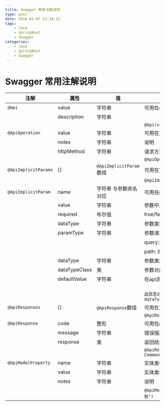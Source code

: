 ```yaml
---
title: Swagger 常用注解说明
type: post
date: 2018-01-07 23:34:23
tags:
    - Java
    - SpringBoot 
    - Swagger
categories: 
    - Java
    - SpringBoot
    - Swagger
---
```

# Swagger 常用注解说明

| **注解** | **属性** | **值** | **备注** |
|---------|---------|------|------------|
| `@Api` | value | 字符串 | 可用在`class`头上,`class`描述 |
|        | description | 字符串 |  |
| | | | `@Api(value = "xxx", description = "xxx")` |
| `@ApiOperation` | value | 字符串 | 可用在方法头上.参数的描述容器 |
|                 | notes | 字符串 | 说明 |
|                 | httpMethod |字符串| 请求方法 |  
| | | | `@ApiOperation(value = "xxx", notes = "xxx", method = "GET")` |
| `@ApiImplicitParams` | {} | `@ApiImplicitParam`数组 | 可用在方法头上.参数的描述容器 |
| | | | `@ApiImplicitParams({@ApiImplicitParam1,@ApiImplicitParam2,...})` |
| `@ApiImplicitParam` | name         | 字符串 与参数命名对应  | 可用在`@ApiImplicitParams`里 |
|                     | value        | 字符串 | 参数中文描述 |
|                     | required     | 布尔值 | true/false |
|                     | dataType     | 字符串 | 参数类型 |
|                     | paramType    | 字符串 | 参数请求方式:query/path |
|                     |              |       | query:对应`@RequestParam`传递|
|                     |              |       | path: 对应`@PathVariable`{}path传递 |
|                    |dataType|字符串| 参数类型|
|                    |dataTypeClass|类| 参数对应的类|
|                     | defaultValue | 字符串 | 在api测试中默认值 |
||| |     `            @ApiImplicitParam(name = "newProduct", value = "商品信息对象", required = true, dataType = "Product", dataTypeClass = Product.class)`|
| `@ApiResponses` | {} | `@ApiResponse`数组 | 可用在方法头上.参数的描述容器 |
| | | | `@ApiResponses({@ApiResponse1,@ApiResponse2,...})` |
| `@ApiResponse`      | code         | 整形   | 可用在`@ApiResponses`里 |
|                     | message      | 字符串 | 错误描述 |
|                     | response      | 类| 返回结果对应的类|
| | | | `@ApiResponse(code = 200, message = "Successful", response = CommonResponse.class)` |
| `@ApiModelProperty` | name         | 字符串   | 实体类参数名称 |
|                     | value      | 字符串 |实体类参数值 |
|                     | notes      | 字符串| 说明|
| | | | `@ApiModelProperty(name = "name", value = "name", notes = "名称")` |
